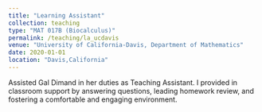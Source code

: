 ```yaml
---
title: "Learning Assistant"
collection: teaching
type: "MAT 017B (Biocalculus)"
permalink: /teaching/la_ucdavis
venue: "University of California-Davis, Department of Mathematics"
date: 2020-01-01
location: "Davis,California"
---
```


Assisted Gal Dimand in her duties as Teaching Assistant. I provided in classroom support by answering questions, leading homework review, and fostering a comfortable and engaging environment.
